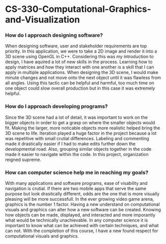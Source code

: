 # CS-330-Computational-Graphics-and-Visualization
### How do I approach designing software?
   When designing software, user and stakeholder requirements are top priority. In this application, we were to take a 2D image and render it into a 3D scene using OpenGL in C++. Considering this was my introduction to design, I have aquired a lot of new skills in the process. Learning how to apply matrices and how they interact with one another is a skill that I can apply in multiple applications. When designing the 3D scene, I would make minute changes and not move onto the next object until it was flawless from all angles. Using this tactic can be helpful and harmful, too much time on one object could slow overall production but in this case it was extremely helpful. 
   
### How do I approach developing programs?
  Since the 3D scene had a lot of detail, it was important to work on the bigger objects in order to get a grasp on where the smaller objects would fit. Making the larger, more noticable objects more realistic helped bring the 3D scene to life. Iteration played a huge factor in the project because a lot was repetitive with small crutial differences. Labeling and commenting made it drastically easier if I had to make edits further down the developmental road. Also, grouping similar objects together in the code made it easier to navigate within the code. In this project, organization reigned supreme.
  
### How can computer science help me in reaching my goals?
  With many applications and software programs, ease of visability and navigation is crutial. If there are two mobile apps that serve the same purpose but look drasitcally different, odds are the one that is more visually pleasing will be more successfull. In the ever growing video game arena, graphics is the number 1 factor. Having a new understand on computational visuals and graphics can alter how a new software can be created. Knowing how objects can be made, displayed, and interacted and more imporantly what would be technically unachievable. In any computer science it is important to know what can be achieved with certain techniques, and what can not. With the completion of this course, I have a new found respect for computational visuals and graphics. 
